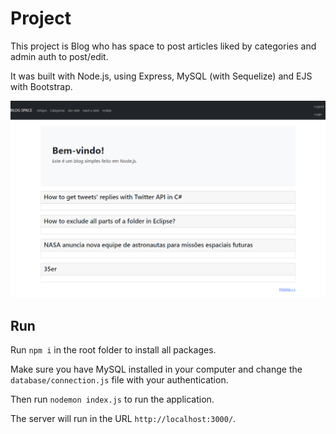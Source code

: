 # Project

This project is Blog who has space to post articles liked by categories and admin auth to post/edit.

It was built with Node.js, using Express, MySQL (with Sequelize) and EJS with Bootstrap.


<div align="center">
  <img src="https://github.com/lucaszorzi/Blog-Space/blob/main/public/images/system_pic.png?raw=true">
</div>


## Run

Run `npm i` in the root folder to install all packages.

Make sure you have MySQL installed in your computer and change the `database/connection.js` file with your authentication.

Then run `nodemon index.js` to run the application.

The server will run in the URL `http://localhost:3000/`.